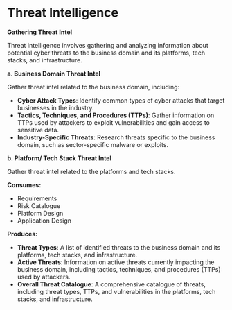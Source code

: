 # Threat Intelligence

**Gathering Threat Intel**

Threat intelligence involves gathering and analyzing information about potential cyber threats to the business domain and its platforms, tech stacks, and infrastructure.

**a. Business Domain Threat Intel**

Gather threat intel related to the business domain, including:

* **Cyber Attack Types**: Identify common types of cyber attacks that target businesses in the industry.
* **Tactics, Techniques, and Procedures (TTPs)**: Gather information on TTPs used by attackers to exploit vulnerabilities and gain access to sensitive data.
* **Industry-Specific Threats**: Research threats specific to the business domain, such as sector-specific malware or exploits.


**b. Platform/ Tech Stack Threat Intel**

Gather threat intel related to the platforms and tech stacks.


**Consumes:**

* Requirements
* Risk Catalogue
* Platform Design
* Application Design

**Produces:**

* **Threat Types**: A list of identified threats to the business domain and its platforms, tech stacks, and infrastructure.
* **Active Threats**: Information on active threats currently impacting the business domain, including tactics, techniques, and procedures (TTPs) used by attackers.
* **Overall Threat Catalogue**: A comprehensive catalogue of threats, including threat types, TTPs, and vulnerabilities in the platforms, tech stacks, and infrastructure.
